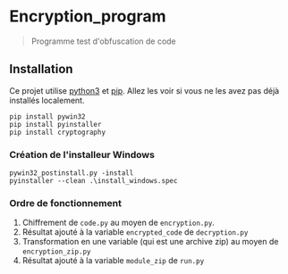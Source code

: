 # Encryption_program

> Programme test d'obfuscation de code

## Installation

Ce projet utilise [python3](https://www.python.org/) et [pip](https://pypi.org/). Allez les voir si vous ne les avez pas
déjà installés localement.

```shell
pip install pywin32
pip install pyinstaller
pip install cryptography
```

### Création de l'installeur Windows

```shell
pywin32_postinstall.py -install
pyinstaller --clean .\install_windows.spec
```

### Ordre de fonctionnement

1. Chiffrement de `code.py` au moyen de `encryption.py`.
2. Résultat ajouté à la variable `encrypted_code` de `decryption.py`
3. Transformation en une variable (qui est une archive zip) au moyen de `encryption_zip.py`
4. Résultat ajouté à la variable `module_zip` de `run.py`
